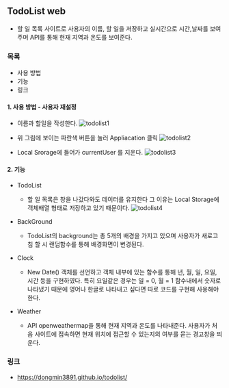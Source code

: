 ## TodoList web

* 할 일 목록 사이트로 사용자의 이름, 할 일을 저장하고 실시간으로 시간,날짜를 보여주며 API를 통해 현재 지역과 온도를 보여준다.

### 목록
*  사용 방법
*  기능
*  링크

#### 1. 사용 방법 - 사용자 재설정

* 이름과 할일을 작성한다.
 ![todolist1](https://user-images.githubusercontent.com/65215746/82330558-f6965d80-9a1d-11ea-9bba-7baf7cccf233.PNG)


* 위 그림에 보이는 파란색 버튼을 눌러 Appliacation 클릭
 ![todolist2](https://user-images.githubusercontent.com/65215746/82334933-9c000000-9a23-11ea-8dcc-ae9695105211.PNG)




* Local Srorage에 들어가 currentUser 를 지운다.
 ![todolist3](https://user-images.githubusercontent.com/65215746/82330575-fac27b00-9a1d-11ea-9854-69484ec8e53d.PNG)

#### 2. 기능

* TodoList
  * 할 일 목록은 창을 나갔다와도 데이터를 유지한다 그 이유는 Local Storage에 객체배열 형태로 저장하고 있기 때문이다.
![todolist4](https://user-images.githubusercontent.com/65215746/82330579-fbf3a800-9a1d-11ea-8dce-7fc94740030e.PNG)

* BackGround
  * TodoList의 background는 총 5개의 배경을 가지고 있으며 사용자가 새로고침 할 시 랜덤함수를 통해 배경화면이 변경된다.

* Clock
  * New Date() 객체를 선언하고 객체 내부에 있는 함수를 통해 년, 월, 일, 요일, 시간 등을 구현하였다.
특히 요일같은 경우는 일 = 0, 월 = 1 함수내에서 숫자로 나타냈기 때문에 영어나 한글로 나타내고 싶다면 따로 코드를 구현해 사용해야한다.

* Weather
  * API openweathermap을 통해 현재 지역과 온도를 나타내준다. 사용자가 처음 사이트에 접속하면 현재
  위치에 접근할 수 있는지의 여부를 묻는 경고창을 띄운다. 

### 링크
* https://dongmin3891.github.io/todolist/
